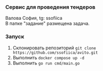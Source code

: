 ### Сервис для проведения тендеров
Валова София, tg: ssofiica<br>
В папке "задание" размещена задача.

### Запуск
1. Склонировать репозиторий `git clone https://github.com/ssofiica/avito.git`
2. Выполнить `docker compose up -d`
3. Выполнить `go run cmd/main.go`
